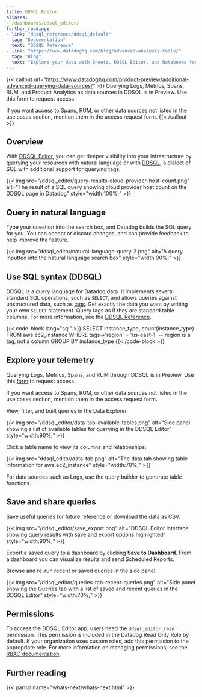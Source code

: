 ```yaml
---
title: DDSQL Editor
aliases:
- /dashboards/ddsql_editor/
further_reading:
- link: "ddsql_reference/ddsql_default"
  tag: "Documentation"
  text: "DDSQL Reference"
- link: "https://www.datadoghq.com/blog/advanced-analysis-tools/"
  tag: "Blog"
  text: "Explore your data with Sheets, DDSQL Editor, and Notebooks for advanced analysis in Datadog"
---
```


{{< callout url="https://www.datadoghq.com/product-preview/additional-advanced-querying-data-sources/" >}}
Querying Logs, Metrics, Spans, RUM, and Product Analytics as data sources in DDSQL is in Preview. Use this form to request access.

If you want access to Spans, RUM, or other data sources not listed in the use cases section, mention them in the access request form.
{{< /callout >}} 

## Overview

With [DDSQL Editor][1], you can get deeper visibility into your infrastructure by querying your resources with natural language or with [DDSQL](#use-sql-syntax-ddsql), a dialect of SQL with additional support for querying tags.

{{< img src="/ddsql_editor/query-results-cloud-provider-host-count.png" alt="The result of a SQL query showing cloud provider host count on the DDSQL page in Datadog" style="width:100%;" >}}

## Query in natural language

Type your question into the search box, and Datadog builds the SQL query for you. You can accept or discard changes, and can provide feedback to help improve the feature.

{{< img src="ddsql_editor/natural-language-query-2.png" alt="A query inputted into the natural language search box" style="width:90%;" >}}

## Use SQL syntax (DDSQL)

DDSQL is a query language for Datadog data. It implements several standard SQL operations, such as `SELECT`, and allows queries against unstructured data, such as [tags][2]. Get exactly the data you want by writing your own `SELECT` statement. Query tags as if they are standard table columns. For more information, see the [DDSQL Reference][6].

{{< code-block lang="sql" >}}
SELECT instance_type, count(instance_type)
FROM aws.ec2_instance
WHERE tags->'region' = 'us-east-1' -- region is a tag, not a column
GROUP BY instance_type
{{< /code-block >}}

## Explore your telemetry

<div class="alert alert-warning">Querying Logs, Metrics, Spans, and RUM through DDSQL is in Preview. Use this <a href="https://www.datadoghq.com/product-preview/logs-metrics-support-in-ddsql-editor/">form</a> to request access.

If you want access to Spans, RUM, or other data sources not listed in the use cases section, mention them in the access request form.
</div>

View, filter, and built queries in the Data Explorer.

{{< img src="/ddsql_editor/data-tab-available-tables.png" alt="Side panel showing a list of available tables for querying in the DDSQL Editor" style="width:90%;" >}}

Click a table name to view its columns and relationships:

{{< img src="ddsql_editor/data-tab.png" alt="The data tab showing table information for aws.ec2_instance" style="width:70%;" >}}

For data sources such as Logs, use the query builder to generate table functions.

## Save and share queries

Save useful queries for future reference or download the data as CSV.

{{< img src="/ddsql_editor/save_export.png" alt="DDSQL Editor interface showing query results with save and export options highlighted" style="width:90%;" >}}

Export a saved query to a dashboard by clicking **Save to Dashboard**. From a dashboard you can visualize results and send Scheduled Reports.

Browse and re-run recent or saved queries in the side panel.

{{< img src="/ddsql_editor/queries-tab-recent-queries.png" alt="Side panel showing the Queries tab with a list of saved and recent queries in the DDSQL Editor" style="width:70%;" >}}

## Permissions

To access the DDSQL Editor app, users need the `ddsql_editor_read` permission. This permission is included in the Datadog Read Only Role by default. If your organization uses custom roles, add this permission to the appropriate role. For more information on managing permissions, see the [RBAC documentation][3].

## Further reading

{{< partial name="whats-next/whats-next.html" >}}

[1]: https://app.datadoghq.com/ddsql/editor
[2]: /ddsql_reference/ddsql_default/#tags
[3]: /account_management/rbac/
[4]: /bits_ai
[5]: /help/
[6]: /ddsql_reference/ddsql_default/
